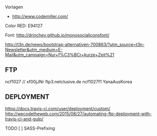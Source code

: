Vorlagen
- http://www.codemiller.com/

Color
RED: E94127

Font:
http://drinchev.github.io/monosocialiconsfont/


http://t3n.de/news/bootstrap-alternativen-700863/?utm_source=t3n-Newsletter&utm_medium=E-Mail&utm_campaign=Nur+f%C3%BCr+kurze+Zeit%21



FTP
---


ncf1027 // xf00jJNr
ftp3.netclusive.de
ncf1027f1
YanaAusKorea



DEPLOYMENT
----------

https://docs.travis-ci.com/user/deployment/custom/
http://wecodetheweb.com/2015/08/27/automating-ftp-deployment-with-travis-ci-and-gulp/

TODO
[ ] SASS-Prefixing